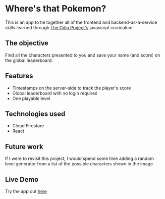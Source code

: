 # Where's that Pokemon?

This is an app to tie together all of the frontend and backend-as-a-service skills learned through [The Odin Project's](https://www.theodinproject.com/) javascript curriculum

## The objective

Find all the characters presented to you and save your name (and score) on the global leaderboard.

## Features

* Timestamps on the server-side to track the player's score
* Global leaderboard with no login required
* One playable level

## Technologies used

* Cloud Firestore
* React

## Future work

If I were to revisit this project, I would spend some time adding a random level generator from a list of the possible characters shown in the image

## Live Demo

Try the app out [here](http://trfielder.github.io/wheres-that-pokemon)
